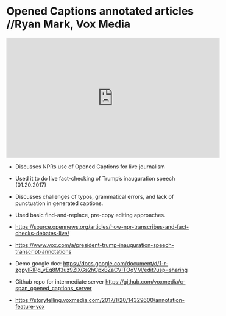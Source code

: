# Opened Captions annotated articles //Ryan Mark, Vox Media

<iframe width="560" height="315" src="https://www.youtube.com/embed/QuwQB9KrkZg" frameborder="0" allowfullscreen></iframe>


- Discusses NPRs use of Opened Captions for live journalism
- Used it to do live fact-checking of Trump’s inauguration speech (01.20.2017)
- Discusses challenges of typos, grammatical errors, and lack of punctuation in generated captions. 
- Used basic find-and-replace, pre-copy editing approaches.

- https://source.opennews.org/articles/how-npr-transcribes-and-fact-checks-debates-live/ 
- https://www.vox.com/a/president-trump-inauguration-speech-transcript-annotations

- Demo google doc: https://docs.google.com/document/d/1-r-zgpyIRlPg_yEq8M3uz9ZlXGs2hCpxBZaCVITOqVM/edit?usp=sharing

- Github repo for intermediate server https://github.com/voxmedia/c-span_opened_captions_server

- https://storytelling.voxmedia.com/2017/1/20/14329600/annotation-feature-vox